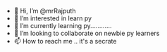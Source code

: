 - 👋 Hi, I’m @mrRajputh
- 👀 I’m interested in learn py 
- 🌱 I’m currently learning py............
- 💞️ I’m looking to collaborate on newbie py learners
- 📫 How to reach me .. it's a secrate

<!---
mrRajputh/mrRajputh is a ✨ special ✨ repository because its `README.md` (this file) appears on your GitHub profile.
You can click the Preview link to take a look at your changes.
--->
